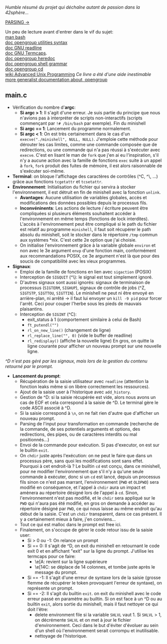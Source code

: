 _Humble résumé du projet qui déchaîne autant de passion dans la 42sphère..._

[PARSING -\>](./parsing.md)

Un peu de lecture avant d'entrer dans le vif du sujet:  
[man bash](http://manpagesfr.free.fr/man/man1/bash.1.html)  
[doc opengroup utilities syntax](https://pubs.opengroup.org/onlinepubs/9699919799/utilities/V3_chap02.html#tag_18_12)  
[doc GNU readline](https://tiswww.case.edu/php/chet/readline/readline.html)  
[doc GNU Termcaps](https://www.gnu.org/software/termutils/manual/termcap-1.3/html_mono/termcap.html).  
[doc opengroup heredoc](https://pubs.opengroup.org/onlinepubs/9699919799/utilities/V3_chap02.html#tag_18_07_04)  
[doc opengroup shell grammar](https://pubs.opengroup.org/onlinepubs/9699919799/utilities/V3_chap02.html#tag_18_10)  
[doc opengroup cd](https://pubs.opengroup.org/onlinepubs/9699919799/utilities/cd.html)  
[wiki Advanced Unix Programming](https://en.wikipedia.org/wiki/Advanced_Programming_in_the_Unix_Environment) *Ce livre a été d'une aide inestimable*  
[more generalist documentation about, opengroup](https://pubs.opengroup.org/onlinepubs/9699919799/nframe.html)      
## main.c
* Vérification du nombre d'**argc**:
   - **Si argc > 1**: Il s'agit d'une erreur. Je suis partie du principe que nous n'avions pas à interpréter de scripts non-interactifs (scripts commençant par `!# /bin/bash` par exemple). Fin du minishell
   - **Si argc == 1**: Lancement du programme normalement.
   - **Si argc < 1**: On est très certainement dans le cas d'un `execve("./minishell", NULL, NULL)`. J'emploie cette méthode pour dérouter les cas limites, comme une commande composée que de redirections, ou une commande qui n'a pas réussi à s'exécuter avec `execve`. C'est en lisant le man de `fork` que j'en ai eu l'inspiration, s'il n'y a aucune action avec la famille de fonctions `exec` suite à un appel à `fork`, `fork` produit des fuites de mémoire, il est alors raisonnable de s'exécuter soi-même.
* **Terminal**: on bloque l'affichage des caractères de contrôles (^C, ^\\, ...) grâce aux fonctions `tcgetattr` et `tcsetattr`.
* **Environnement**: Initialisation du fichier qui servira à stocker l'environnement, il est détruit en fin de minishell avec la fonction `unlink`.
   - **Avantages**: Aucune utilisation de variables globales, accès et modifications des données possibles depuis le processus fils.
   - **Inconvéninents**: Les actions de lecture / écriture peuvent être compliquées si plusieurs éléments souhaitent accéder à l'environnement en même temps (fonctions de lock interdites). L'accès à l'environnement peut être compliqué si le path du fichier est relatif au programme `minishell`, il faut soit récupérer le path absolu du minishell, soit le stocker dans le répertoire `/tmp` commun aux systèmes *nix. C'est cette 2e option que j'ai choisie.
   - On initialise l'environnement grâce à la variable globale `environ` et non avec le 3e argument `envp` d'une fonction main, conformément aux recommandations POSIX, ce 3e argument n'est là que pour des soucis de compatibilité avec les vieux programmes.
* **Signaux**:
    - Emploi de la famille de fonctions en lien avec `sigaction` (POSIX)
    - Interception de `SIGQUIT` (^\\): le signal est tout simplement ignoré.
    - D'autres signaux sont aussi ignorés: signaux de terminaison de processus (`SIGTERM`, `SIGHUP`), signaux de contrôle de jobs (^Z, `SIGTSTP`, `SIGTTOU`, `SIGTTIN`). Le minishell ne peut ni être envoyé en arrière-plan, ni arrêté -> il faut lui envoyer un `kill -9 pid` pour forcer l'arrêt. Ceci pour couper l'herbe sous les pieds de mauvais plaisantins.
    - Interception de `SIGINT` (^C):
        * exit_status à 1 (comportement similaire à celui de Bash)
        * `ft_putendl("")`
        * `rl_on_new_line()` (changement de ligne)
        * `rl_replace_line("", 0)` (vide le buffer de readline)
        * `rl_redisplay()` (affiche la nouvelle ligne)
En gros, on quitte la ligne courante pour afficher un nouveau prompt sur une nouvelle ligne.

_^D n'est pas géré par les signaux, mais lors de la gestion du contenu retourné par le prompt._
* **Lancement du prompt**:
    - Récupération de la saisie utilisateur avec `readline` (attention la fonction leaks même si on libère correctement les ressources).
    - Ajout de la saisie user à l'historique avec `add_history`.
    - Gestion de ^D: si la saisie récupérée est vide, alors nous avons un cas de EOF et cela correspond à la saisie de ^D. Le terminal gère le code ASCII associé à ^D.
    - Si la saisie correspond à `\n`, on ne fait rien d'autre que d'afficher un nouveau prompt.
    - Parsing de l'input pour transformation en commande (recherche de la commande, de ses potentiels arguments et options, des redirections, des pipes, ou de caractères interdits ou mal positionnés...)
    - Envoi de la commande pour exécution. Si pas d'executor, on est sur le builtin `exit`.
    - On `chdir` juste après l'exécution: on ne peut le faire que dans un processus père, sans quoi les modifications sont sans effet. Pourquoi à cet endroit-là ? Le builtin `cd` est conçu, dans ce minishell, pour ne modifier l'environnement que s'il n'y a qu'une seule commande à exécuter, donc si un `cd` est lancé, depuis un processus fils sinon ce n'est pas marrant, l'environnement (`PWD` et `OLDPWD`) sera modifié en conséquence, et l'appel à `chdir` aura un impact et amènera au répertoire désigné lors de l'appel à `cd`. Sinon, l'environnement n'est pas modifié, et le `chdir` sera appliqué sur le `PWD` qui n'aura pas été modifié, en gros on demande à accéder au répertoire désigné par `PWD`, ce qui nous laisse au même endroit qu'au début de la saisie. C'est un `chdir` transparent, dans ce cas présent. Il y a certainement mieux à faire, j'en conviens...
   - Tout ce qui est malloc dans le prompt est free ici.
   - Finalement, on s'occupe de gérer le code retour issu de la saisie user:
        * Si > 0 ou -1: On relance un prompt
        * Si == 0: Il s'agit de ^D, on exit du minishell en retournant le code exit 0 et en affichant "exit" sur la ligne du prompt. J'utilise les termcaps pour ce faire:
            - \e[A: revient sur la ligne supérieure
            - \e[14C: se déplace de 14 colonnes, et tombe juste après le message du prompt.
        * Si == -1: Il s'agit d'une erreur de syntaxe lors de la saisie (grosse flemme de récupérer le token provoquant l'erreur de syntaxe), on représente un prompt.
        * Si == -2: Il s'agit du builtin `exit`. on exit du minishell avec le code erreur passé en paramètre au builtin.
Si on est face à un ^D ou au builtin `exit`, alors sortie du minishell, mais il faut nettoyer ce qui doit l'être:
            - delete environment file si la variable `SHLVL` vaut 1. Si `SHLVL` > 1, on décrémente `SHLVL` et on met à jour le fichier d'environnement. Ceci dans le but d'éviter d'évoluer au sein d'un shell où l'environnement serait corrompu et inutilisable.
            - nettoyage de l'historique.